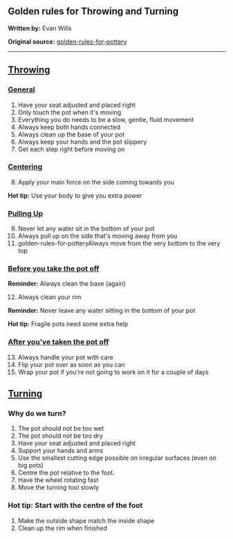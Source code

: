 
## Golden rules for Throwing and Turning

__Written by:__ Evan Wills

__Original source:__ [golden-rules-for-pottery](https://github.com/evanwills/golden-rules-for-pottery)

-----

## [Throwing](README_throwing.md)

### [General](README_throwing.md#General)

1. Have your seat adjusted and placed right
2. Only touch the pot when it's moving
3. Everything you do needs to be a slow, gentle, fluid movement
4. Always keep both hands connected
5. Always clean up the base of your pot
6. Always keep your hands and the pot slippery
7. Get each step right before moving on

### [Centering](README_throwing.md#Centering)

8. Apply your main force on the side coming towards you

__Hot tip:__ Use your body to give you extra power

### [Pulling Up](README_throwing.md#Pulling_up)

9. Never let any water sit in the bottom of your pot
10. Always pull up on the side that's moving away from you
11. golden-rules-for-potteryAlways move from the very bottom to the very top

### [Before you take the pot off](README_throwing.md#Before_you_take_the_pot_off)

__Reminder:__ Always clean the base (again)

12. Always clean your rim

__Reminder:__ Never leave any water sitting in the bottom of your pot

__Hot tip:__ Fragile pots need some extra help

### [After you've taken the pot off](README_throwing.md#After_you_take_the_pot_off)

13. Always handle your pot with care
14. Flip your pot over as soon as you can
15. Wrap your pot if you're not going to work on it for a couple of days

## [Turning](README_turning.md)

### Why do we turn?

1. The pot should not be too wet
2. The pot should not be too dry
3. Have your seat adjusted and placed right
4. Support your hands and arms
5. Use the smallest cutting edge possible on irregular surfaces (even on big pots)
6. Centre the pot relative to the foot.
7. Have the wheel rotating fast
8. Move the turning tool slowly

### Hot tip: Start with the centre of the foot

1. Make the outside shape match the inside shape
2. Clean up the rim when finished